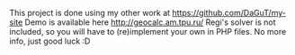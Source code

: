 This project is done using my other work at https://github.com/DaGuT/my-site
Demo is available here http://geocalc.am.tpu.ru/
Regi's solver is not included, so you will have to (re)implement your own in PHP files.
No more info, just good luck :D
